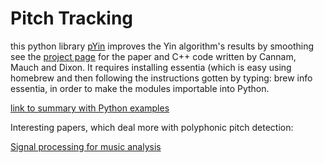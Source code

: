 # Pitch Tracking

this python library [pYin](https://github.com/ronggong/pypYIN) improves the Yin algorithm's results by smoothing see the [project page](https://code.soundsoftware.ac.uk/projects/pyin) for the paper and C++ code written by Cannam, Mauch and Dixon. It requires installing essentia (which is easy using homebrew and then following the instructions gotten by typing: brew info essentia, in order to make the modules importable into Python. 

[link to summary with Python examples](https://github.com/liang-chen/MIR/blob/master/src/pitch_detection_methods.ipynb)

Interesting papers, which deal more with polyphonic pitch detection:

[Signal processing for music analysis](http://www.academia.edu/download/45798079/Signal_Processing_for_Music_Analysis20160520-15772-1tpb2bh.pdf)

